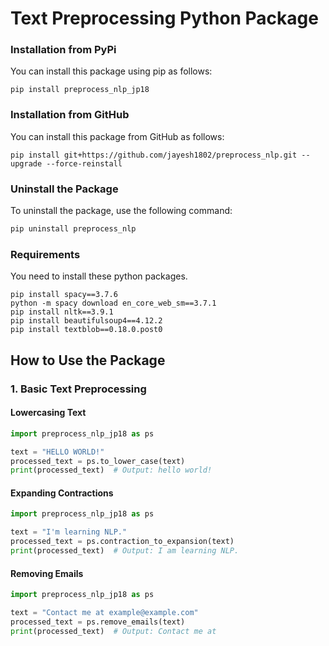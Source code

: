 # Text Preprocessing Python Package

### Installation from PyPi
You can install this package using pip as follows:
```
pip install preprocess_nlp_jp18
```

### Installation from GitHub
You can install this package from GitHub as follows:
```
pip install git+https://github.com/jayesh1802/preprocess_nlp.git --upgrade --force-reinstall
```

### Uninstall the Package

To uninstall the package, use the following command:

```bash
pip uninstall preprocess_nlp
```

### Requirements
You need to install these python packages.
```
pip install spacy==3.7.6
python -m spacy download en_core_web_sm==3.7.1
pip install nltk==3.9.1
pip install beautifulsoup4==4.12.2
pip install textblob==0.18.0.post0
```



## How to Use the Package

### 1. Basic Text Preprocessing

#### Lowercasing Text

```python
import preprocess_nlp_jp18 as ps

text = "HELLO WORLD!"
processed_text = ps.to_lower_case(text)
print(processed_text)  # Output: hello world!
```

#### Expanding Contractions

```python
import preprocess_nlp_jp18 as ps

text = "I'm learning NLP."
processed_text = ps.contraction_to_expansion(text)
print(processed_text)  # Output: I am learning NLP.
```

#### Removing Emails

```python
import preprocess_nlp_jp18 as ps

text = "Contact me at example@example.com"
processed_text = ps.remove_emails(text)
print(processed_text)  # Output: Contact me at 
```
